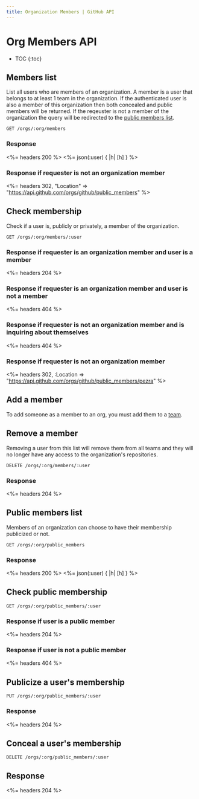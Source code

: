 ```yaml
---
title: Organization Members | GitHub API
---
```


# Org Members API

* TOC
{:toc}

## Members list

List all users who are members of an organization. A member is a user
that belongs to at least 1 team in the organization. If the authenticated user is also a member of this organization then both concealed and public members will be returned. If the reqeuster is not a member of the organization the query will be redirected to the [public members list](#public-members-list).

    GET /orgs/:org/members

### Response

<%= headers 200 %>
<%= json(:user) { |h| [h] } %>

### Response if requester is not an organization member

<%= headers 302, "Location" => "https://api.github.com/orgs/github/public_members" %>

## Check membership

Check if a user is, publicly or privately, a member of the organization.

    GET /orgs/:org/members/:user

### Response if requester is an organization member and user is a member

<%= headers 204 %>

### Response if requester is an organization member and user is not a member

<%= headers 404 %>

### Response if requester is not an organization member and is inquiring about themselves

<%= headers 404 %>

### Response if requester is not an organization member

<%= headers 302, :Location => "https://api.github.com/orgs/github/public_members/pezra" %>

## Add a member

To add someone as a member to an org, you must add them to a
[team](/v3/orgs/teams/#add-team-member).

## Remove a member

Removing a user from this list will remove them from all teams and
they will no longer have any access to the organization's repositories.

    DELETE /orgs/:org/members/:user

### Response

<%= headers 204 %>

## Public members list

Members of an organization can choose to have their membership
publicized or not.

    GET /orgs/:org/public_members

### Response

<%= headers 200 %>
<%= json(:user) { |h| [h] } %>

## Check public membership

    GET /orgs/:org/public_members/:user

### Response if user is a public member

<%= headers 204 %>

### Response if user is not a public member

<%= headers 404 %>

## Publicize a user's membership

    PUT /orgs/:org/public_members/:user

### Response

<%= headers 204 %>

## Conceal a user's membership

    DELETE /orgs/:org/public_members/:user

## Response

<%= headers 204 %>
